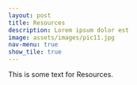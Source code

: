 ```yaml
---
layout: post
title: Resources
description: Lorem ipsum dolor est
image: assets/images/pic11.jpg
nav-menu: true
show_tile: true
---
```


This is some text for Resources.
